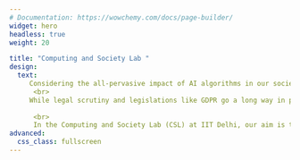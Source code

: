 ```yaml
---
# Documentation: https://wowchemy.com/docs/page-builder/
widget: hero
headless: true
weight: 20

title: "Computing and Society Lab "
design:
  text:
     Considering the all-pervasive impact of AI algorithms in our societal lives, it is desirable that these algorithms embed the values/norms we have as a        society, and different members of the population should not be disproportionately impacted by the algorithmic decisions. 
      <br>
     While legal scrutiny and legislations like GDPR go a long way in protecting the vulnerable citizens, rapidly changing technologies (such as the recent        advances in Large Language Models and Generative AI) may already have a far-reaching impact before legal deliberations start taking place.
  
      <br>
      In the Computing and Society Lab (CSL) at IIT Delhi, our aim is to continuously monitor new platforms and technologies to understand whether there is any potential cause for concern, and then develop mechanisms to eliminate or reduce the impact. Towards this, we are working closely with the Government, Technology companies and Start-ups as well as non-profits working in the social sector.
advanced:
  css_class: fullscreen
---
```




